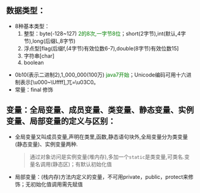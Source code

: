 ## 数据类型：
* 8种基本类型：
	1. 整型：byte(-128~127) <label style="color: green">2的8次,一字节8位</label>；short(2字节),int(默认,4字节),long(后缀L,8字节)
	2. 浮点型[flag(后缀f,(4字节)有效位数6-7),double(8字节)有效位数15]
	3. 字符串[char]
	4. boolean
	
- 0b10(表示二进制2),1_000_000(100万) <label style="color: green">java7开始</label>；Unicode编码可用十六进制表示[\u000~\Uffff],兀=\u03C0。
- 常量：final 修饰

## 变量：全局变量、成员变量、类变量、静态变量、实例变量、局部变量的定义与区别：
- 全局变量又叫成员变量,声明在类里,函数,静态语句块外,全局变量分为类变量(静态变量)、实例变量两种.
 	> 通过对象访问是实例变量(堆内存),多加一个`static`是类变量,可类名.变量名调用(静态区)；有默认初始化值
  
- 局部变量：(栈内存)方法内定义的变量，不可用private，public，protect来修饰；无初始化值调用需先赋值